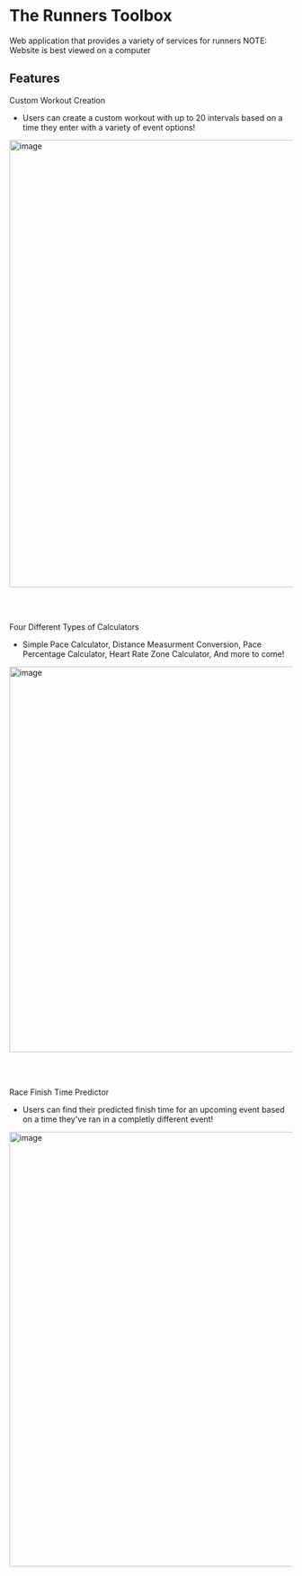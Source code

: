 # The Runners Toolbox
Web application that provides a variety of services for runners
NOTE: Website is best viewed on a computer

<h2>Features</h2>
<p>Custom Workout Creation</p>
<ul>
  <li>Users can create a custom workout with up to 20 intervals based on a time they enter with a variety of event options!</li>
</ul>
<p></p>
<img width="794" alt="image" src="https://github.com/ben-burie/TheRunnersToolbox/assets/152656785/60bc4faf-669e-4088-82cd-cd7062247a1e">

<br><br>

<p>Four Different Types of Calculators</p>
<ul>
  <li>Simple Pace Calculator, Distance Measurment Conversion, Pace Percentage Calculator, Heart Rate Zone Calculator, And more to come!</li>
</ul>
<img width="685" alt="image" src="https://github.com/ben-burie/TheRunnersToolbox/assets/152656785/2a9fdabf-212c-47ea-999f-9514ed08543a">

<br><br>

<p>Race Finish Time Predictor</p>
<ul>
  <li>Users can find their predicted finish time for an upcoming event based on a time they've ran in a completly different event!</li>
</ul>
<img width="772" alt="image" src="https://github.com/ben-burie/TheRunnersToolbox/assets/152656785/3cd31480-febb-49f7-8b5a-b78e61d62b7e">

